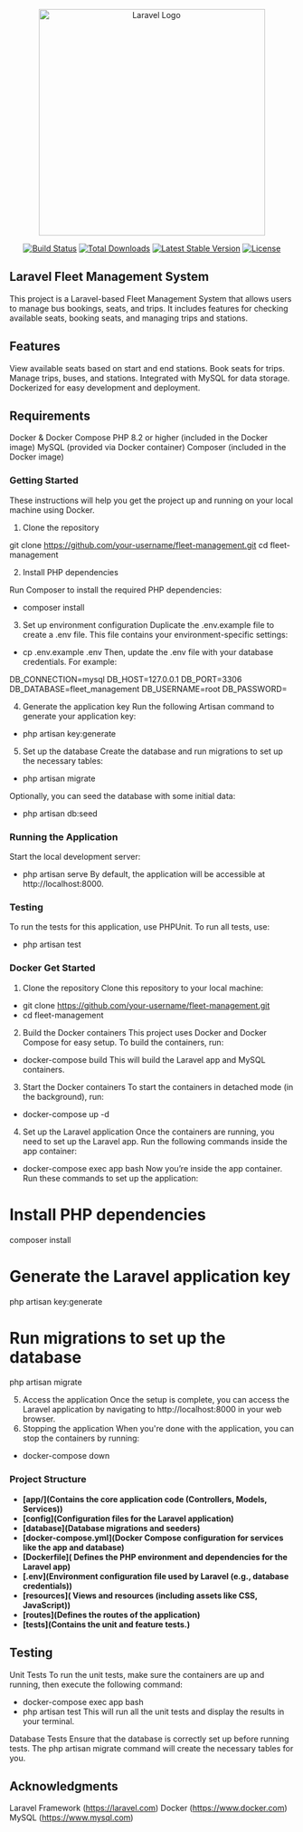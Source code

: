 <p align="center"><a href="https://laravel.com" target="_blank"><img src="https://raw.githubusercontent.com/laravel/art/master/logo-lockup/5%20SVG/2%20CMYK/1%20Full%20Color/laravel-logolockup-cmyk-red.svg" width="400" alt="Laravel Logo"></a></p>

<p align="center">
<a href="https://github.com/laravel/framework/actions"><img src="https://github.com/laravel/framework/workflows/tests/badge.svg" alt="Build Status"></a>
<a href="https://packagist.org/packages/laravel/framework"><img src="https://img.shields.io/packagist/dt/laravel/framework" alt="Total Downloads"></a>
<a href="https://packagist.org/packages/laravel/framework"><img src="https://img.shields.io/packagist/v/laravel/framework" alt="Latest Stable Version"></a>
<a href="https://packagist.org/packages/laravel/framework"><img src="https://img.shields.io/packagist/l/laravel/framework" alt="License"></a>
</p>

## Laravel Fleet Management System

This project is a Laravel-based Fleet Management System that allows users to manage bus bookings, seats, and trips. It includes features for checking available seats, booking seats, and managing trips and stations.


## Features

View available seats based on start and end stations.
Book seats for trips.
Manage trips, buses, and stations.
Integrated with MySQL for data storage.
Dockerized for easy development and deployment.

## Requirements
Docker & Docker Compose
PHP 8.2 or higher (included in the Docker image)
MySQL  (provided via Docker container)
Composer (included in the Docker image)

### Getting Started
These instructions will help you get the project up and running on your local machine using Docker.

1. Clone the repository

git clone https://github.com/your-username/fleet-management.git
cd fleet-management

2. Install PHP dependencies

Run Composer to install the required PHP dependencies:

- composer install

3. Set up environment configuration
Duplicate the .env.example file to create a .env file. This file contains your environment-specific settings:

- cp .env.example .env
Then, update the .env file with your database credentials. For example:

DB_CONNECTION=mysql
DB_HOST=127.0.0.1
DB_PORT=3306
DB_DATABASE=fleet_management
DB_USERNAME=root
DB_PASSWORD=

4. Generate the application key
Run the following Artisan command to generate your application key:
- php artisan key:generate

5. Set up the database
Create the database and run migrations to set up the necessary tables:

- php artisan migrate

Optionally, you can seed the database with some initial data:
- php artisan db:seed

### Running the Application
Start the local development server:

- php artisan serve
By default, the application will be accessible at http://localhost:8000.

### Testing
To run the tests for this application, use PHPUnit. To run all tests, use:

- php artisan test


### Docker Get Started

1. Clone the repository
Clone this repository to your local machine:
- git clone https://github.com/your-username/fleet-management.git
- cd fleet-management

2. Build the Docker containers
This project uses Docker and Docker Compose for easy setup. To build the containers, run:
- docker-compose build
This will build the Laravel app and MySQL containers.


3. Start the Docker containers
To start the containers in detached mode (in the background), run:
- docker-compose up -d

4. Set up the Laravel application
Once the containers are running, you need to set up the Laravel app. Run the following commands inside the app container:
- docker-compose exec app bash
Now you’re inside the app container. Run these commands to set up the application:

# Install PHP dependencies
composer install

# Generate the Laravel application key
php artisan key:generate

# Run migrations to set up the database
php artisan migrate

5. Access the application
Once the setup is complete, you can access the Laravel application by navigating to http://localhost:8000 in your web browser.
6. Stopping the application
When you're done with the application, you can stop the containers by running:
- docker-compose down

### Project Structure

- **[app/](Contains the core application code (Controllers, Models, Services))**
- **[config](Configuration files for the Laravel application)**
- **[database](Database migrations and seeders)**
- **[docker-compose.yml](Docker Compose configuration for services like the app and database)**
- **[Dockerfile]( Defines the PHP environment and dependencies for the Laravel app)**
- **[.env](Environment configuration file used by Laravel (e.g., database credentials))**
- **[resources]( Views and resources (including assets like CSS, JavaScript))**
- **[routes](Defines the routes of the application)**
- **[tests](Contains the unit and feature tests.)**

## Testing

Unit Tests
To run the unit tests, make sure the containers are up and running, then execute the following command:
- docker-compose exec app bash
- php artisan test
This will run all the unit tests and display the results in your terminal.

Database Tests
Ensure that the database is correctly set up before running tests. The php artisan migrate command will create the necessary tables for you.

## Acknowledgments

Laravel Framework (https://laravel.com)
Docker (https://www.docker.com)
MySQL (https://www.mysql.com)
